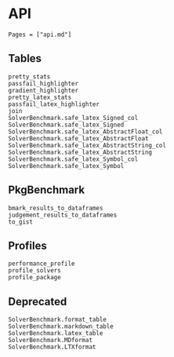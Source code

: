 # API

```@contents
Pages = ["api.md"]
```

## Tables

```@docs
pretty_stats
passfail_highlighter
gradient_highlighter
pretty_latex_stats
passfail_latex_highlighter
join
SolverBenchmark.safe_latex_Signed_col
SolverBenchmark.safe_latex_Signed
SolverBenchmark.safe_latex_AbstractFloat_col
SolverBenchmark.safe_latex_AbstractFloat
SolverBenchmark.safe_latex_AbstractString_col
SolverBenchmark.safe_latex_AbstractString
SolverBenchmark.safe_latex_Symbol_col
SolverBenchmark.safe_latex_Symbol
```

## PkgBenchmark

```@docs
bmark_results_to_dataframes
judgement_results_to_dataframes
to_gist
```

## Profiles

```@docs
performance_profile
profile_solvers
profile_package
```

## Deprecated

```@docs
SolverBenchmark.format_table
SolverBenchmark.markdown_table
SolverBenchmark.latex_table
SolverBenchmark.MDformat
SolverBenchmark.LTXformat
```

